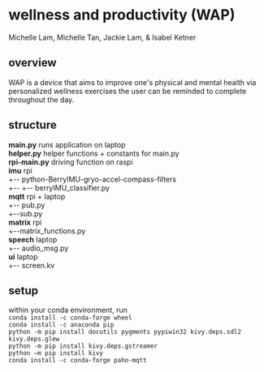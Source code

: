 # wellness and productivity (WAP)
Michelle Lam, Michelle Tan, Jackie Lam, & Isabel Ketner

## overview
WAP is a device that aims to improve one's physical and mental health via personalized wellness exercises the user can be reminded to complete throughout the day.

## structure
**main.py**  runs application on laptop \
**helper.py** helper functions + constants for main.py \
**rpi-main.py** driving function on raspi \
**imu** rpi \
+-- python-BerryIMU-gryo-accel-compass-filters \
+-- +-- berryIMU_classifier.py \
**mqtt** rpi + laptop \
+-- pub.py \
+--sub.py \
**matrix** rpi \
+--matrix_functions.py \
**speech** laptop \
+-- audio_msg.py \
**ui** laptop \
+-- screen.kv

## setup
within your conda environment, run \
`conda install -c conda-forge wheel` \
`conda install -c anaconda pip` \
`python -m pip install docutils pygments pypiwin32 kivy.deps.sdl2 kivy.deps.glew` \
`python -m pip install kivy.deps.gstreamer` \
`python –m pip install kivy`\
`conda install -c conda-forge paho-mqtt`
